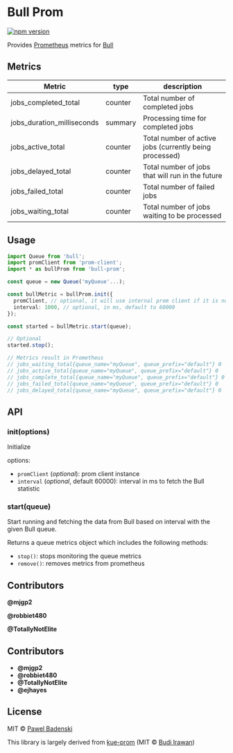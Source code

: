 # Bull Prom
[![npm version](https://badge.fury.io/js/bull-prom.svg?style=flat)](http://badge.fury.io/js/bull-prom)

Provides [Prometheus](https://prometheus.io/) metrics for [Bull](https://github.com/OptimalBits/bull)

## Metrics

| Metric                       | type    | description                                             |
|------------------------------|---------|---------------------------------------------------------|
| jobs_completed_total         | counter | Total number of completed jobs                          |
| jobs_duration_milliseconds   | summary | Processing time for completed jobs                      |
| jobs_active_total            | counter | Total number of active jobs (currently being processed) |
| jobs_delayed_total           | counter | Total number of jobs that will run in the future        |
| jobs_failed_total            | counter | Total number of failed jobs                             |
| jobs_waiting_total           | counter | Total number of jobs waiting to be processed            |

## Usage
```typescript
import Queue from 'bull';
import promClient from 'prom-client';
import * as bullProm from 'bull-prom';

const queue = new Queue('myQueue'...);

const bullMetric = bullProm.init({
  promClient, // optional, it will use internal prom client if it is not given
  interval: 1000, // optional, in ms, default to 60000
});

const started = bullMetric.start(queue);

// Optional
started.stop();

// Metrics result in Prometheus
// jobs_waiting_total{queue_name="myQueue", queue_prefix="default"} 0
// jobs_active_total{queue_name="myQueue", queue_prefix="default"} 0
// jobs_complete_total{queue_name="myQueue", queue_prefix="default"} 0
// jobs_failed_total{queue_name="myQueue", queue_prefix="default"} 0
// jobs_delayed_total{queue_name="myQueue", queue_prefix="default"} 0
```

## API
### init(options)
Initialize

options:
- `promClient` (*optional*): prom client instance
- `interval` (*optional*, default 60000): interval in ms to fetch the Bull statistic

### start(queue)
Start running and fetching the data from Bull based on interval with the given Bull queue.

Returns a queue metrics object which includes the following methods:
- `stop()`: stops monitoring the queue metrics
- `remove()`: removes metrics from prometheus

## Contributors

**@mjgp2**

**@robbiet480**

**@TotallyNotElite**

## Contributors

* **@mjgp2**
* **@robbiet480**
* **@TotallyNotElite**
* **@ejhayes**

## License
MIT © [Pawel Badenski](https://github.com/pbadenski)

This library is largely derived from [kue-prom](https://github.com/deerawan/kue-prom) (MIT © [Budi Irawan](https://github.com/deerawan))
